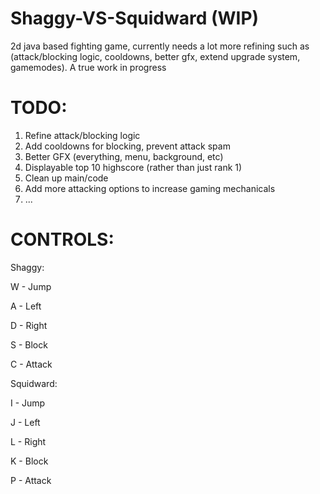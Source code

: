 # Shaggy-VS-Squidward (WIP)

2d java based fighting game, currently needs a lot more refining such as (attack/blocking logic, cooldowns, better gfx, extend upgrade system, gamemodes). A true work in progress 


# TODO:
1. Refine attack/blocking logic
2. Add cooldowns for blocking, prevent attack spam
3. Better GFX (everything, menu, background, etc)
4. Displayable top 10 highscore (rather than just rank 1)
5. Clean up main/code
6. Add more attacking options to increase gaming mechanicals
7. ...




# CONTROLS:

Shaggy:

W - Jump

A - Left

D - Right

S - Block

C - Attack

Squidward:

I - Jump

J - Left

L - Right

K - Block

P - Attack

